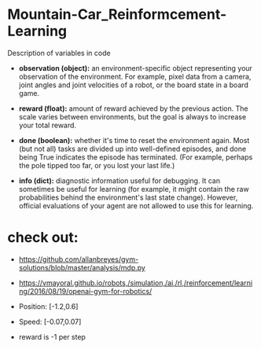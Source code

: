 # Mountain-Car_Reinformcement-Learning
Description of variables in code

- **observation (object):** an environment-specific object representing your observation of the environment. For example, pixel data from a camera, joint angles and joint velocities of a robot, or the board state in a board game.
 
- **reward (float):** amount of reward achieved by the previous action. The scale varies between environments, but the goal is always to increase your total reward.
    
- **done (boolean):** whether it's time to reset the environment again. Most (but not all) tasks are divided up into well-defined episodes, and done being True indicates the episode has terminated. (For example, perhaps the pole tipped too far, or you lost your last life.)
    
- **info (dict):** diagnostic information useful for debugging. It can sometimes be useful for learning (for example, it might contain the raw probabilities behind the environment's last state change). However, official evaluations of your agent are not allowed to use this for learning.

# check out:
- https://github.com/allanbreyes/gym-solutions/blob/master/analysis/mdp.py
- https://vmayoral.github.io/robots,/simulation,/ai,/rl,/reinforcement/learning/2016/08/19/openai-gym-for-robotics/

- Position: [-1.2,0.6]
- Speed: [-0.07,0.07]
- reward is -1 per step

